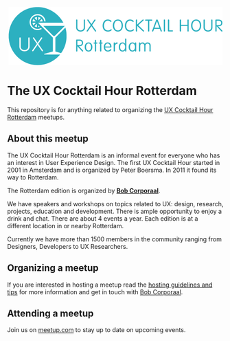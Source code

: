 <p align="center"><img src="/identity/ux_cocktail_hour_logo_text_v02.png" width=499 height=136 alt="UX Cocktail Hour Rotterdam logo"></p>

# The UX Cocktail Hour Rotterdam
This repository is for anything related to organizing the [UX Cocktail Hour Rotterdam](https://www.meetup.com/Rotterdam-UX-Cocktail-Hours/) meetups.

## About this meetup
The UX Cocktail Hour Rotterdam is an informal event for everyone who has an interest in User Experience Design. The first UX Cocktail Hour started in 2001 in Amsterdam and is organized by Peter Boersma. In 2011 it found its way to Rotterdam.

The Rotterdam edition is organized by **[Bob Corporaal](https://reefscape.net)**.

We have speakers and workshops on topics related to UX: design, research, projects, education and development. There is ample opportunity to enjoy a drink and chat. There are about 4 events a year. Each edition is at a different location in or nearby Rotterdam.

Currently we have more than 1500 members in the community ranging from Designers, Developers to UX Researchers.

## Organizing a meetup
If you are interested in hosting a meetup read the [hosting guidelines and tips](/hosting-guidelines.md) for more information and get in touch with [Bob Corporaal](mailto:bob@reefscape.net).

## Attending a meetup
Join us on [meetup.com](https://www.meetup.com/Rotterdam-UX-Cocktail-Hours/) to stay up to date on upcoming events.
